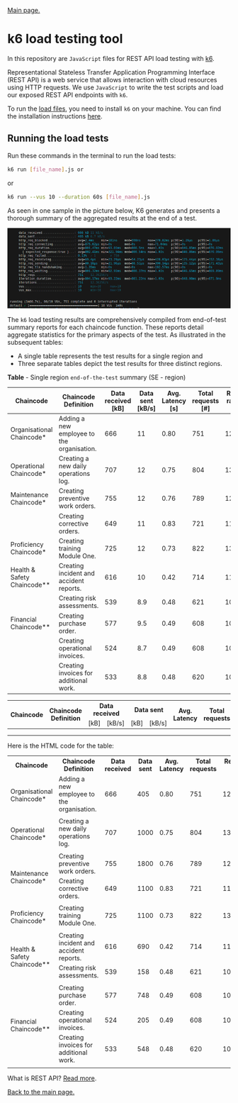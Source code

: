 [Main page.](../../../README.md)

# k6 load testing tool

In this repository are `JavaScript` files for REST API load testing with [k6](https://k6.io/). 

Representational Stateless Transfer Application Programming Interface (REST API) is a web service that allows interaction with cloud resources using HTTP requests. We use `JavaScript` to write the test scripts and load our exposed REST API endpoints with `k6`. 

To run the [load files](../k6-linux/), you need to install `k6` on your machine. You can find the installation instructions [here](https://k6.io/docs/getting-started/installation/).

## Running the load tests

Run these commands in the terminal to run the load tests:

```bash
k6 run [file_name].js or 
```
or
```bash
k6 run --vus 10 --duration 60s [file_name].js
```
As seen in one sample in the picture below, K6 generates and presents a thorough summary of the aggregated results at the end of a test.

![k6 results](../../../05-plots/images/01-ops.png)

The `k6` load testing results are comprehensively compiled from end-of-test summary reports for each chaincode function. These reports detail aggregate statistics for the primary aspects of the test. As illustrated in the subsequent tables: 
* A single table represents the test results for a single region and 
* Three separate tables depict the test results for three distinct regions.

**Table** - Single region `end-of-the-test` summary (SE - region)

| Chaincode | Chaincode Definition | Data received [kB] | Data sent [kB/s] | Avg. Latency [s] | Total requests [#] | Requests rate [TPS rate] | Failed [%] | Failed [#] | p(95) [ms] |
| --- | --- | --- | --- | --- | --- | --- | --- | --- | --- |
| Organisational Chaincode* | Adding a new employee to the organisation. | 666 | 11 | 0.80 | 751 | 12.3626/s | 0.13 | 1 | 870.02 |
| Operational Chaincode* | Creating a new daily operations log. | 707 | 12 | 0.75 | 804 | 13.2384/s | 4.60 | 37 | 847.23 |
| Maintenance Chaincode* | Creating preventive work orders. | 755 | 12 | 0.76 | 789 | 12.9931/s | 0.38 | 3 | 824.78 |
|  | Creating corrective orders. | 649 | 11 | 0.83 | 721 | 11.8730/s | 1.38 | 10 | 971.13 |
| Proficiency Chaincode* | Creating training Module One. | 725 | 12 | 0.73 | 822 | 13.5449/s | 0.12 | 1 | 817.56 |
| Health & Safety Chaincode** | Creating incident and accident reports. | 616 | 10 | 0.42 | 714 | 11.8308/s | 0.00 | 0 | 484.55 |
|  | Creating risk assessments. | 539 | 8.9 | 0.48 | 621 | 10.2629/s | 0.00 | 0 | 596.36 |
| Financial Chaincode** | Creating purchase order. | 577 | 9.5 | 0.49 | 608 | 10.0534/s | 1.15 | 7 | 589.29 |
|  | Creating operational invoices. | 524 | 8.7 | 0.49 | 608 | 10.0631/s | 1.15 | 7 | 576.20 |
|  | Creating invoices for additional work. | 533 | 8.8 | 0.48 | 620 | 10.2148/s | 1.93 | 12 | 593.84 |

<table>
  <tr>
    <th rowspan="2">Chaincode</th>
    <th rowspan="2">Chaincode Definition</th>
    <th colspan="2">Data received</th>
    <th colspan="2">Data sent</th>
    <th rowspan="2">Avg. Latency</th>
    <th rowspan="2">Total requests</th>
    <th rowspan="2">Requests rate</th>
    <th colspan="2">Failed</th>
    <th rowspan="2">p(95)</th>
  </tr>
  <tr>
    <td>[kB]</td>
    <td>[kB/s]</td>
    <td>[kB]</td>
    <td>[kB/s]</td>
    <td>[%]</td>
    <td>[#]</td>
  </tr>
  <!-- Add rows here -->
</table>



___

Here is the HTML code for the table:

<table>
  <tr>
    <th>Chaincode</th>
    <th>Chaincode Definition</th>
    <th>Data received</th>
    <th>Data sent</th>
    <th>Avg. Latency</th>
    <th>Total requests</th>
    <th>Requests rate</th>
    <th>Failed</th>
    <th>Failed</th>
    <th>p(95)</th>
  </tr>
  <tr>
    <td rowspan="2">Organisational Chaincode*</td>
    <td>Adding a new employee to the organisation.</td>
    <td>666</td>
    <td>405</td>
    <td>0.80</td>
    <td>751</td>
    <td>12.3626/s</td>
    <td>0.13</td>
    <td>1</td>
    <td>870.02</td>
  </tr>
  <tr>
    <td colspan="9"></td>
  </tr>
  <tr>
    <td rowspan="2">Operational Chaincode*</td>
    <td>Creating a new daily operations log.</td>
    <td>707</td>
    <td>1000</td>
    <td>0.75</td>
    <td>804</td>
    <td>13.2384/s</td>
    <td>4.60</td>
    <td>37</td>
    <td>847.23</td>
  </tr>
  <tr>
    <td colspan="9"></td>
  </tr>
  <tr>
    <td rowspan="3">Maintenance Chaincode*</td>
    <td>Creating preventive work orders.</td>
    <td>755</td>
    <td>1800</td>
    <td>0.76</td>
    <td>789</td>
    <td>12.9931/s</td>
    <td>0.38</td>
    <td>3</td>
    <td>824.78</td>
  </tr>
  <tr>
    <td>Creating corrective orders.</td>
    <td>649</td>
    <td>1100</td>
    <td>0.83</td>
    <td>721</td>
    <td>11.8730/s</td>
    <td>1.38</td>
    <td>10</td>
    <td>971.13</td>
  </tr>
  <tr>
    <td colspan="9"></td>
  </tr>
  <tr>
    <td rowspan="2">Proficiency Chaincode*</td>
    <td>Creating training Module One.</td>
    <td>725</td>
    <td>1100</td>
    <td>0.73</td>
    <td>822</td>
    <td>13.5449/s</td>
    <td>0.12</td>
    <td>1</td>
    <td>817.56</td>
  </tr>
  <tr>
    <td colspan="9"></td>
  </tr>
  <tr>
    <td rowspan="3">Health & Safety Chaincode**</td>
    <td>Creating incident and accident reports.</td>
    <td>616</td>
    <td>690</td>
    <td>0.42</td>
    <td>714</td>
    <td>11.8308/s</td>
    <td>0.00</td>
    <td>0</td>
    <td>484.55</td>
  </tr>
  <tr>
    <td>Creating risk assessments.</td>
    <td>539</td>
    <td>158</td>
    <td>0.48</td>
    <td>621</td>
    <td>10.2629/s</td>
    <td>0.00</td>
    <td>0</td>
    <td>596.36</td>
  </tr>
  <tr>
    <td colspan="9"></td>
  </tr>
  <tr>
    <td rowspan="4">Financial Chaincode**</td>
    <td>Creating purchase order.</td>
    <td>577</td>
    <td>748</td>
    <td>0.49</td>
    <td>608</td>
    <td>10.0534/s</td>
    <td>1.15</td>
    <td>7</td>
    <td>589.29</td>
  </tr>
  <tr>
    <td>Creating operational invoices.</td>
    <td>524</td>
    <td>205</td>
    <td>0.49</td>
    <td>608</td>
    <td>10.0631/s</td>
    <td>1.15</td>
    <td>7</td>
    <td>576.20</td>
  </tr>
  <tr>
    <td>Creating invoices for additional work.</td>
    <td>533</td>
    <td>548</td>
    <td>0.48</td>
    <td>620</td>
    <td>10.2148/s</td>
    <td>1.93</td>
    <td>12</td>
    <td>593.84</td>
  </tr>
  <tr>
    <td colspan="9"></td>
  </tr>
</table>



What is REST API? [Read more](https://www.redhat.com/en/topics/api/what-is-a-rest-api).

[Back to the main page.](../../../README.md)
